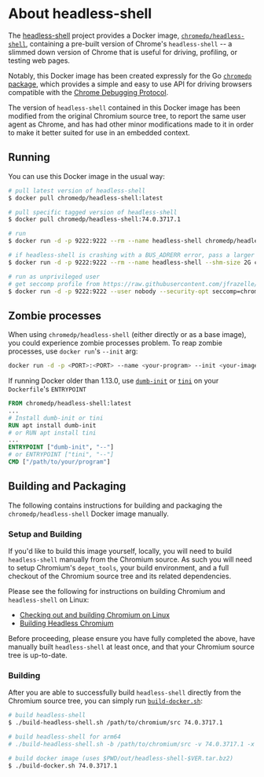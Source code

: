 # About headless-shell

The [headless-shell][headless-shell] project provides a Docker image,
[`chromedp/headless-shell`][docker-headless-shell], containing a pre-built
version of Chrome's `headless-shell` -- a slimmed down version of Chrome that
is useful for driving, profiling, or testing web pages.

Notably, this Docker image has been created expressly for the Go [`chromedp`
package][chromedp], which provides a simple and easy to use API for driving
browsers compatible with the [Chrome Debugging Protocol][devtools-protocol].

The version of `headless-shell` contained in this Docker image has been
modified from the original Chromium source tree, to report the same user agent
as Chrome, and has had other minor modifications made to it in order to make it
better suited for use in an embedded context.

## Running

You can use this Docker image in the usual way:

```sh
# pull latest version of headless-shell
$ docker pull chromedp/headless-shell:latest

# pull specific tagged version of headless-shell
$ docker pull chromedp/headless-shell:74.0.3717.1

# run
$ docker run -d -p 9222:9222 --rm --name headless-shell chromedp/headless-shell

# if headless-shell is crashing with a BUS_ADRERR error, pass a larger shm-size:
$ docker run -d -p 9222:9222 --rm --name headless-shell --shm-size 2G chromedp/headless-shell

# run as unprivileged user
# get seccomp profile from https://raw.githubusercontent.com/jfrazelle/dotfiles/master/etc/docker/seccomp/chrome.json
$ docker run -d -p 9222:9222 --user nobody --security-opt seccomp=chrome.json --entrypoint '/headless-shell/headless-shell' chromedp/headless-shell --remote-debugging-address=0.0.0.0 --remote-debugging-port=9222 --disable-gpu --headless
```

## Zombie processes

When using `chromedp/headless-shell` (either directly or as a base image),
you could experience zombie processes problem. To reap zombie processes,
use `docker run`'s `--init` arg:

```bash
docker run -d -p <PORT>:<PORT> --name <your-program> --init <your-image>
```

If running Docker older than 1.13.0, use [`dumb-init`][dumb-init] or
[`tini`][tini] on your `Dockerfile`'s `ENTRYPOINT`

```dockerfile
FROM chromedp/headless-shell:latest
...
# Install dumb-init or tini
RUN apt install dumb-init
# or RUN apt install tini
...
ENTRYPOINT ["dumb-init", "--"]
# or ENTRYPOINT ["tini", "--"]
CMD ["/path/to/your/program"]
```

## Building and Packaging

The following contains instructions for building and packaging the
`chromedp/headless-shell` Docker image manually.

### Setup and Building

If you'd like to build this image yourself, locally, you will need to build
`headless-shell` manually from the Chromium source. As such you will need to
setup Chromium's `depot_tools`, your build environment, and a full checkout of
the Chromium source tree and its related dependencies.

Please see the following for instructions on building Chromium and
`headless-shell` on Linux:

* [Checking out and building Chromium on Linux][building-linux]
* [Building Headless Chromium][building-headless]

Before proceeding, please ensure you have fully completed the above, have
manually built `headless-shell` at least once, and that your Chromium source
tree is up-to-date.

### Building

After you are able to successfully build `headless-shell` directly from the
Chromium source tree, you can simply run [`build-docker.sh`](build-docker.sh):

```sh
# build headless-shell
$ ./build-headless-shell.sh /path/to/chromium/src 74.0.3717.1

# build headless-shell for arm64
# ./build-headless-shell.sh -b /path/to/chromium/src -v 74.0.3717.1 -x arm64

# build docker image (uses $PWD/out/headless-shell-$VER.tar.bz2)
$ ./build-docker.sh 74.0.3717.1
```

[headless-shell]: https://github.com/chromedp/docker-headless-shell
[docker-headless-shell]: https://hub.docker.com/r/chromedp/headless-shell/
[devtools-protocol]: https://chromedevtools.github.io/devtools-protocol/
[chromedp]: https://github.com/chromedp/chromedp
[building-linux]: https://chromium.googlesource.com/chromium/src/+/main/docs/linux/build_instructions.md
[building-headless]: https://chromium.googlesource.com/chromium/src/+/main/headless/README.md
[dumb-init]: https://github.com/Yelp/dumb-init
[tini]: https://github.com/krallin/tini
